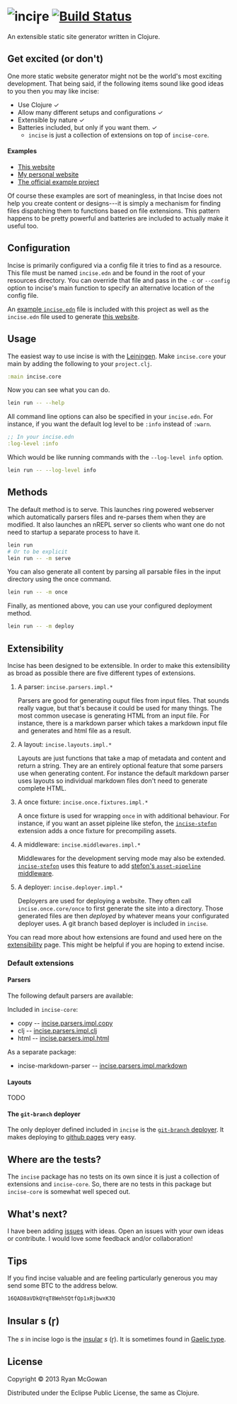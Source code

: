 # ![inciꞅe](https://raw.github.com/RyanMcG/incise/master/website/content/assets/images/logo.png) [![Build Status](https://travis-ci.org/RyanMcG/incise.png?branch=master)](https://travis-ci.org/RyanMcG/incise)

<span class="tag-line">An extensible static site generator written in
Clojure.</span>

## Get excited (or don't)

One more static website generator might not be the world's most exciting development. That being said, if the following items sound like good ideas to you then
you may like incise:

* Use Clojure ✓
* Allow many different setups and configurations ✓
* Extensible by nature ✓
* Batteries included, but only if you want them. ✓
  * `incise` is just a collection of extensions on top of `incise-core`.

#### Examples

* [This website][incise]
* [My personal website][blog]
* [The official example project][ex-project]

Of course these examples are sort of meaningless, in that Incise does not help you
create content or designs---it is simply a mechanism for finding files
dispatching them to functions based on file extensions. This pattern happens to
be pretty powerful and batteries are included to actually make it useful too.

## Configuration

Incise is primarily configured via a config file it tries to find as a resource.
This file must be named `incise.edn` and be found in the root of your resources directory.
You can override that file and pass in the `-c` or `--config` option to incise's main function to specify an alternative location of the config file.

An [example `incise.edn`][incise.edn.example] file is included with this project as well as the `incise.edn` file used to generate [this website][incise].

## Usage

The easiest way to use incise is with the [Leiningen][].
Make `incise.core` your main by adding the following to your `project.clj`.

```clojure
:main incise.core
```

Now you can see what you can do.

```sh
lein run -- --help
```

All command line options can also be specified in your `incise.edn`.
For instance, if you want the default log level to be `:info` instead of `:warn`.

```clojure
;; In your incise.edn
:log-level :info
```

Which would be like running commands with the `--log-level info` option.

```sh
lein run -- --log-level info
```

## Methods

The default method is to serve.
This launches ring powered webserver which automatically parsers files and re-parses them when they are modified.
It also launches an nREPL server so clients who want one do not need to startup a separate process to have it.

```bash
lein run
# Or to be explicit
lein run -- -m serve
```

You can also generate all content by parsing all parsable files in the input directory using the once command.

```bash
lein run -- -m once
```

Finally, as mentioned above, you can use your configured deployment method.

```bash
lein run -- -m deploy
```

## Extensibility

Incise has been designed to be extensible.
In order to make this extensibility as broad as possible there are five different types of extensions.

1.  A parser: `incise.parsers.impl.*`

    Parsers are good for generating ouput files from input files.
    That sounds really vague, but that's because it could be used for many things.
    The most common usecase is generating HTML from an input file.
    For instance, there is a markdown parser which takes a markdown input file and generates and html file as a result.

2.  A layout: `incise.layouts.impl.*`

    Layouts are just functions that take a map of metadata and content and return a string.
    They are an entirely optional feature that some parsers use when generating content.
    For instance the default markdown parser uses layouts so individual markdown files don't need to generate complete HTML.

3.  A once fixture: `incise.once.fixtures.impl.*`

    A once fixture is used for wrapping `once` in with additional behaviour.
    For instance, if you want an asset pipleine like stefon, the [`incise-stefon`][incise-stefon] extension adds a once fixture for precompiling assets.

4.  A middleware: `incise.middlewares.impl.*`

    Middlewares for the development serving mode may also be extended.
    [`incise-stefon`][incise-stefon] uses this feature to add [stefon's `asset-pipeline` middleware][asset-pipeline].

5.  A deployer: `incise.deployer.impl.*`

    Deployers are used for deploying a website.
    They often call `incise.once.core/once` to first generate the site into a directory.
    Those generated files are then *deployed* by whatever means your configurated deployer uses.
    A git branch based deployer is included in `incise`.

You can read more about how extensions are found and used here on the [extensibility][] page.
This might be helpful if you are hoping to extend incise.

### Default extensions

#### Parsers

The following default parsers are available:

Included in `incise-core`:

* copy -- [incise.parsers.impl.copy](https://github.com/RyanMcG/incise-core/blob/master/src/incise/parsers/impl/copy.clj)
* clj -- [incise.parsers.impl.clj](https://github.com/RyanMcG/incise-core/blob/master/src/incise/parsers/impl/clj.clj)
* html -- [incise.parsers.impl.html](https://github.com/RyanMcG/incise-core/blob/master/src/incise/parsers/impl/html.clj)

As a separate package:

* incise-markdown-parser -- [incise.parsers.impl.markdown](https://github.com/RyanMcG/incise-markdown-parser/blob/master/src/incise/parsers/impl/markdown.clj)

#### Layouts

TODO

#### The `git-branch` deployer

The only deployer defined included in `incise` is the [`git-branch` deployer][git-deployer].
It makes deploying to [github pages][] very easy.

## Where are the tests?

The `incise` package has no tests on its own since it is just a collection of extensions and `incise-core`.
So, there are no tests in this package but `incise-core` is somewhat well speced out.

## What's next?

I have been adding [issues][] with ideas.
Open an issues with your own ideas or contribute.
I would love some feedback and/or collaboration!

## Tips

If you find incise valuable and are feeling particularly generous you may send
some BTC to the address below.

    16QAD8aVDkQYqT8WehSQtfQp1xRjbwxK3Q

## Insular s (ꞅ)

The *s* in incise logo is the [insular][] *s* (ꞅ). It is sometimes found in
[Gaelic type][gaelic-type].

## License

Copyright © 2013 Ryan McGowan

Distributed under the Eclipse Public License, the same as Clojure.

[blog]: http://www.ryanmcg.com/
[incise]: http://www.ryanmcg.com/incise/
[incise.edn.example]: https://github.com/RyanMcG/incise/blob/master/resources/incise.example.edn
[ex-project]: https://github.com/RyanMcG/incise-example-project
[insular]: http://en.wikipedia.org/wiki/Insular_script
[gaelic-type]: http://en.wikipedia.org/wiki/Gaelic_type
[Leiningen]: https://github.com/technomancy/leiningen
[plugin]: https://clojars.org/lein-incise
[issues]: https://github.com/RyanMcG/incise/issues?state=open
[git-deployer]: https://github.com/RyanMcG/incise-git-deployer
[github pages]: http://pages.github.com/
[extensibility]: extensibility/
[incise-stefon]: https://github.com/RyanMcG/incise-stefon
[asset-pipeline]: https://github.com/circleci/stefon
